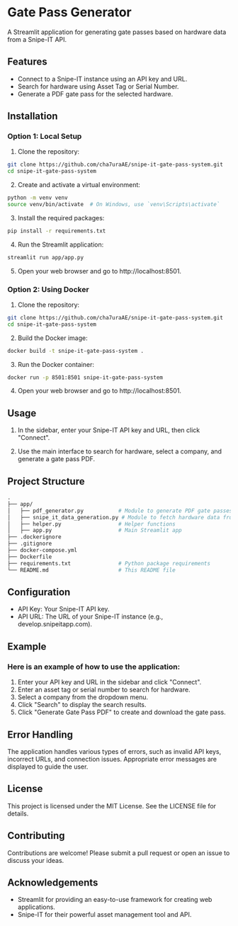 # Gate Pass Generator

A Streamlit application for generating gate passes based on hardware data from a Snipe-IT API.

## Features

- Connect to a Snipe-IT instance using an API key and URL.
- Search for hardware using Asset Tag or Serial Number.
- Generate a PDF gate pass for the selected hardware.

## Installation

### Option 1: Local Setup

1. Clone the repository:
  ```sh
  git clone https://github.com/cha7uraAE/snipe-it-gate-pass-system.git
  cd snipe-it-gate-pass-system
  ```
2. Create and activate a virtual environment:
  ```sh
  python -m venv venv
  source venv/bin/activate  # On Windows, use `venv\Scripts\activate`
  ```
3. Install the required packages:
  ```sh
  pip install -r requirements.txt
  ```
4. Run the Streamlit application:
  ```sh
  streamlit run app/app.py
  ```
5. Open your web browser and go to http://localhost:8501.

### Option 2: Using Docker

1. Clone the repository:

  ```sh
  git clone https://github.com/cha7uraAE/snipe-it-gate-pass-system.git
  cd snipe-it-gate-pass-system
  ```
2. Build the Docker image:
  ```sh
  docker build -t snipe-it-gate-pass-system .
  ```
3. Run the Docker container:
  ```sh
  docker run -p 8501:8501 snipe-it-gate-pass-system
  ```
4. Open your web browser and go to http://localhost:8501.


## Usage
1. In the sidebar, enter your Snipe-IT API key and URL, then click "Connect".

2. Use the main interface to search for hardware, select a company, and generate a gate pass PDF.

## Project Structure
  ```graphql
.
├── app/
│   ├── pdf_generator.py           # Module to generate PDF gate passes
│   ├── snipe_it_data_generation.py # Module to fetch hardware data from Snipe-IT API
│   ├── helper.py                  # Helper functions
│   ├── app.py                     # Main Streamlit app
├── .dockerignore
├── .gitignore
├── docker-compose.yml
├── Dockerfile
├── requirements.txt               # Python package requirements
└── README.md                      # This README file
```
## Configuration
* API Key: Your Snipe-IT API key.
* API URL: The URL of your Snipe-IT instance (e.g., develop.snipeitapp.com).
## Example
### Here is an example of how to use the application:

1. Enter your API key and URL in the sidebar and click "Connect".
2. Enter an asset tag or serial number to search for hardware.
3. Select a company from the dropdown menu.
4. Click "Search" to display the search results.
5. Click "Generate Gate Pass PDF" to create and download the gate pass.
## Error Handling
The application handles various types of errors, such as invalid API keys, incorrect URLs, and connection issues. Appropriate error messages are displayed to guide the user.

## License
This project is licensed under the MIT License. See the LICENSE file for details.

## Contributing
Contributions are welcome! Please submit a pull request or open an issue to discuss your ideas.

## Acknowledgements
* Streamlit for providing an easy-to-use framework for creating web applications.
* Snipe-IT for their powerful asset management tool and API.
